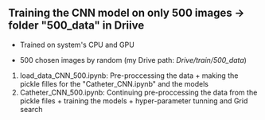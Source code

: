 ## Training the CNN model on only 500 images -> folder "500_data" in Driive

* Trained on system's CPU and GPU

* 500 chosen images by random (my Drive path: <em>Drive/train/500_data</em>)


<ol>
  <li>load_data_CNN_500.ipynb: Pre-proccessing the data + making the pickle filles for the "Catheter_CNN.ipynb" and the models</li>
  <li>Catheter_CNN_500.ipynb: Continuing pre-proccessing the data from the pickle files + training the models + hyper-parameter tunning and Grid search</li>
</ol>


